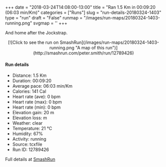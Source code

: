 +++
date = "2018-03-24T14:08:00-13:00"
title = "Ran 1.5 Km in 00:09:20 (06:03 min/Km)"
categories = ["Runs"]
slug = "run-details-20180324-1403"
type = "run"
draft = "False"
runmap = "/images/run-maps/20180324-1403-running.png"
svgmap = '<polyline points="100 69, 97 73, 95 73, 94 73, 93 73, 90 72, 89 71, 88 70, 85 67, 83 65, 81 63, 79 61, 77 59, 72 56, 70 54, 69 53, 68 52, 67 48, 67 47, 64 46, 60 45, 59 44, 57 44, 54 44, 52 44, 50 44, 48 44, 44 42, 41 42, 40 41, 34 37, 25 31, 24 31, 19 28, 16 27, 15 27, 12 30, 9 36, 5 39, 1 46, 0 47, 0 47">'
+++

And home after the Jockstrap. 

<!--more-->

<center>
[![Click to see the run on SmashRun](/images/run-maps/20180324-1403-running.png "A map of this run")](http://smashrun.com/peter.smith/run/12789426)
</center>

#### Run details

* Distance: 1.5 Km
* Duration: 00:09:20
* Average pace: 06:03 min/Km
* Calories: 141 Cal
* Heart rate (ave): 0 bpm
* Heart rate (max): 0 bpm
* Heart rate (min): 0 bpm
* Elevation gain: 20 m
* Elevation loss:  m
* Weather: clear
* Temperature: 21 &deg;C
* Humidity: 67%
* Activity: running
* Source: tcxfile
* Run ID: 12789426

Full details at [SmashRun](http://smashrun.com/peter.smith/run/12789426)